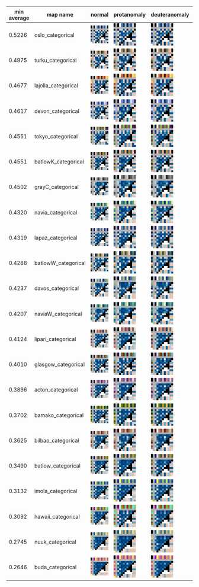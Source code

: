 
|min average|map name|normal|protanomaly|deuteranomaly|tritanomaly|
|-----------|--------|---|---|---|---|
0.5226|oslo_categorical|![oslo_categorical_normal](categorical/oslo_categorical_normal.png)|![oslo_categorical_protanomaly](categorical/oslo_categorical_protanomaly.png)|![oslo_categorical_deuteranomaly](categorical/oslo_categorical_deuteranomaly.png)|![oslo_categorical_tritanomaly](categorical/oslo_categorical_tritanomaly.png)|
0.4975|turku_categorical|![turku_categorical_normal](categorical/turku_categorical_normal.png)|![turku_categorical_protanomaly](categorical/turku_categorical_protanomaly.png)|![turku_categorical_deuteranomaly](categorical/turku_categorical_deuteranomaly.png)|![turku_categorical_tritanomaly](categorical/turku_categorical_tritanomaly.png)|
0.4677|lajolla_categorical|![lajolla_categorical_normal](categorical/lajolla_categorical_normal.png)|![lajolla_categorical_protanomaly](categorical/lajolla_categorical_protanomaly.png)|![lajolla_categorical_deuteranomaly](categorical/lajolla_categorical_deuteranomaly.png)|![lajolla_categorical_tritanomaly](categorical/lajolla_categorical_tritanomaly.png)|
0.4617|devon_categorical|![devon_categorical_normal](categorical/devon_categorical_normal.png)|![devon_categorical_protanomaly](categorical/devon_categorical_protanomaly.png)|![devon_categorical_deuteranomaly](categorical/devon_categorical_deuteranomaly.png)|![devon_categorical_tritanomaly](categorical/devon_categorical_tritanomaly.png)|
0.4551|tokyo_categorical|![tokyo_categorical_normal](categorical/tokyo_categorical_normal.png)|![tokyo_categorical_protanomaly](categorical/tokyo_categorical_protanomaly.png)|![tokyo_categorical_deuteranomaly](categorical/tokyo_categorical_deuteranomaly.png)|![tokyo_categorical_tritanomaly](categorical/tokyo_categorical_tritanomaly.png)|
0.4551|batlowK_categorical|![batlowK_categorical_normal](categorical/batlowK_categorical_normal.png)|![batlowK_categorical_protanomaly](categorical/batlowK_categorical_protanomaly.png)|![batlowK_categorical_deuteranomaly](categorical/batlowK_categorical_deuteranomaly.png)|![batlowK_categorical_tritanomaly](categorical/batlowK_categorical_tritanomaly.png)|
0.4502|grayC_categorical|![grayC_categorical_normal](categorical/grayC_categorical_normal.png)|![grayC_categorical_protanomaly](categorical/grayC_categorical_protanomaly.png)|![grayC_categorical_deuteranomaly](categorical/grayC_categorical_deuteranomaly.png)|![grayC_categorical_tritanomaly](categorical/grayC_categorical_tritanomaly.png)|
0.4320|navia_categorical|![navia_categorical_normal](categorical/navia_categorical_normal.png)|![navia_categorical_protanomaly](categorical/navia_categorical_protanomaly.png)|![navia_categorical_deuteranomaly](categorical/navia_categorical_deuteranomaly.png)|![navia_categorical_tritanomaly](categorical/navia_categorical_tritanomaly.png)|
0.4319|lapaz_categorical|![lapaz_categorical_normal](categorical/lapaz_categorical_normal.png)|![lapaz_categorical_protanomaly](categorical/lapaz_categorical_protanomaly.png)|![lapaz_categorical_deuteranomaly](categorical/lapaz_categorical_deuteranomaly.png)|![lapaz_categorical_tritanomaly](categorical/lapaz_categorical_tritanomaly.png)|
0.4288|batlowW_categorical|![batlowW_categorical_normal](categorical/batlowW_categorical_normal.png)|![batlowW_categorical_protanomaly](categorical/batlowW_categorical_protanomaly.png)|![batlowW_categorical_deuteranomaly](categorical/batlowW_categorical_deuteranomaly.png)|![batlowW_categorical_tritanomaly](categorical/batlowW_categorical_tritanomaly.png)|
0.4237|davos_categorical|![davos_categorical_normal](categorical/davos_categorical_normal.png)|![davos_categorical_protanomaly](categorical/davos_categorical_protanomaly.png)|![davos_categorical_deuteranomaly](categorical/davos_categorical_deuteranomaly.png)|![davos_categorical_tritanomaly](categorical/davos_categorical_tritanomaly.png)|
0.4207|naviaW_categorical|![naviaW_categorical_normal](categorical/naviaW_categorical_normal.png)|![naviaW_categorical_protanomaly](categorical/naviaW_categorical_protanomaly.png)|![naviaW_categorical_deuteranomaly](categorical/naviaW_categorical_deuteranomaly.png)|![naviaW_categorical_tritanomaly](categorical/naviaW_categorical_tritanomaly.png)|
0.4124|lipari_categorical|![lipari_categorical_normal](categorical/lipari_categorical_normal.png)|![lipari_categorical_protanomaly](categorical/lipari_categorical_protanomaly.png)|![lipari_categorical_deuteranomaly](categorical/lipari_categorical_deuteranomaly.png)|![lipari_categorical_tritanomaly](categorical/lipari_categorical_tritanomaly.png)|
0.4010|glasgow_categorical|![glasgow_categorical_normal](categorical/glasgow_categorical_normal.png)|![glasgow_categorical_protanomaly](categorical/glasgow_categorical_protanomaly.png)|![glasgow_categorical_deuteranomaly](categorical/glasgow_categorical_deuteranomaly.png)|![glasgow_categorical_tritanomaly](categorical/glasgow_categorical_tritanomaly.png)|
0.3896|acton_categorical|![acton_categorical_normal](categorical/acton_categorical_normal.png)|![acton_categorical_protanomaly](categorical/acton_categorical_protanomaly.png)|![acton_categorical_deuteranomaly](categorical/acton_categorical_deuteranomaly.png)|![acton_categorical_tritanomaly](categorical/acton_categorical_tritanomaly.png)|
0.3702|bamako_categorical|![bamako_categorical_normal](categorical/bamako_categorical_normal.png)|![bamako_categorical_protanomaly](categorical/bamako_categorical_protanomaly.png)|![bamako_categorical_deuteranomaly](categorical/bamako_categorical_deuteranomaly.png)|![bamako_categorical_tritanomaly](categorical/bamako_categorical_tritanomaly.png)|
0.3625|bilbao_categorical|![bilbao_categorical_normal](categorical/bilbao_categorical_normal.png)|![bilbao_categorical_protanomaly](categorical/bilbao_categorical_protanomaly.png)|![bilbao_categorical_deuteranomaly](categorical/bilbao_categorical_deuteranomaly.png)|![bilbao_categorical_tritanomaly](categorical/bilbao_categorical_tritanomaly.png)|
0.3490|batlow_categorical|![batlow_categorical_normal](categorical/batlow_categorical_normal.png)|![batlow_categorical_protanomaly](categorical/batlow_categorical_protanomaly.png)|![batlow_categorical_deuteranomaly](categorical/batlow_categorical_deuteranomaly.png)|![batlow_categorical_tritanomaly](categorical/batlow_categorical_tritanomaly.png)|
0.3132|imola_categorical|![imola_categorical_normal](categorical/imola_categorical_normal.png)|![imola_categorical_protanomaly](categorical/imola_categorical_protanomaly.png)|![imola_categorical_deuteranomaly](categorical/imola_categorical_deuteranomaly.png)|![imola_categorical_tritanomaly](categorical/imola_categorical_tritanomaly.png)|
0.3092|hawaii_categorical|![hawaii_categorical_normal](categorical/hawaii_categorical_normal.png)|![hawaii_categorical_protanomaly](categorical/hawaii_categorical_protanomaly.png)|![hawaii_categorical_deuteranomaly](categorical/hawaii_categorical_deuteranomaly.png)|![hawaii_categorical_tritanomaly](categorical/hawaii_categorical_tritanomaly.png)|
0.2745|nuuk_categorical|![nuuk_categorical_normal](categorical/nuuk_categorical_normal.png)|![nuuk_categorical_protanomaly](categorical/nuuk_categorical_protanomaly.png)|![nuuk_categorical_deuteranomaly](categorical/nuuk_categorical_deuteranomaly.png)|![nuuk_categorical_tritanomaly](categorical/nuuk_categorical_tritanomaly.png)|
0.2646|buda_categorical|![buda_categorical_normal](categorical/buda_categorical_normal.png)|![buda_categorical_protanomaly](categorical/buda_categorical_protanomaly.png)|![buda_categorical_deuteranomaly](categorical/buda_categorical_deuteranomaly.png)|![buda_categorical_tritanomaly](categorical/buda_categorical_tritanomaly.png)|
